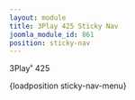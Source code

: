 ```yaml
---
layout: module
title: 3Play 425 Sticky Nav
joomla_module_id: 861
position: sticky-nav
---
```

<style scoped="scoped" type="text/css">
	<!-- .sticky-nav-label sup {
		font-size: 55%;
	}
	-->
</style>
<p class="sticky-nav-label">3Play<sup>®</sup> 425</p><a href="javascript:;" class="sticky-nav-expand" title="Expand 3Play 425 Menu"></a> {loadposition sticky-nav-menu}
